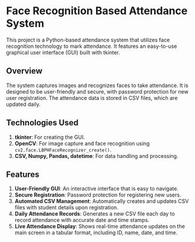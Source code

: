 # Face Recognition Based Attendance System

This project is a Python-based attendance system that utilizes face recognition technology to mark attendance. It features an easy-to-use graphical user interface (GUI) built with tkinter.

## Overview

The system captures images and recognizes faces to take attendance. It is designed to be user-friendly and secure, with password protection for new user registration. The attendance data is stored in CSV files, which are updated daily.

## Technologies Used

1. **tkinter**: For creating the GUI.
2. **OpenCV**: For image capture and face recognition using `cv2.face.LBPHFaceRecognizer_create()`.
3. **CSV, Numpy, Pandas, datetime**: For data handling and processing.

## Features

1. **User-Friendly GUI**: An interactive interface that is easy to navigate.
2. **Secure Registration**: Password protection for registering new users.
3. **Automated CSV Management**: Automatically creates and updates CSV files with student details upon registration.
4. **Daily Attendance Records**: Generates a new CSV file each day to record attendance with accurate date and time stamps.
5. **Live Attendance Display**: Shows real-time attendance updates on the main screen in a tabular format, including ID, name, date, and time.